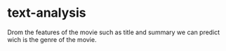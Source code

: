 # text-analysis
Drom the features of the movie such as title and summary we can predict wich is the genre of the movie.
